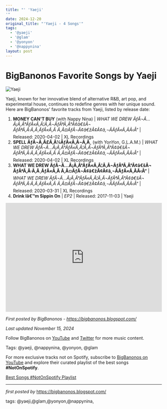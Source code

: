 ```yaml
---
title: "' 'Yaeji'
'"
date: 2024-12-20
original_title: "'Yaeji - 4 Songs'"
tags:
  - '@yaeji'
  - '@glam'
  - '@yonyon'
  - '@nappynina'
layout: post
---
```

<h1>BigBanonos Favorite Songs by Yaeji</h1>
<img src="https://media.wired.com/photos/5beca56498b3a67ce2873d69/master/pass/Yaeji-Micaiah-Carter.jpg" alt="Yaeji"> <p>Yaeji, known for her innovative blend of alternative R&B, art pop, and experimental house, continues to redefine genres with her unique sound. Here are BigBanonos' favorite tracks from Yaeji, listed by release date:</p> <ol> <li><strong>MONEY CAN'T BUY</strong> (with Nappy Nina) | <em>WHAT WE DREW ÃƒÂ¬Ã…Â¡Ã‚Â°ÃƒÂ«Ã‚Â¦Ã‚Â¬ÃƒÂªÃ‚Â°Ã¢â€šÂ¬ ÃƒÂªÃ‚Â·Ã‚Â¸ÃƒÂ«Ã‚Â Ã‚Â¤ÃƒÂ¬Ã¢â€žÂ¢Ã¢â‚¬ÂÃƒÂ«Ã‚ÂÃ‹Å“</em> | Released: 2020-04-02 | XL Recordings</li> <li><strong>SPELL ÃƒÂ¬Ã‚Â£Ã‚Â¼ÃƒÂ«Ã‚Â¬Ã‚Â¸</strong> (with YonYon, G.L.A.M.) | <em>WHAT WE DREW ÃƒÂ¬Ã…Â¡Ã‚Â°ÃƒÂ«Ã‚Â¦Ã‚Â¬ÃƒÂªÃ‚Â°Ã¢â€šÂ¬ ÃƒÂªÃ‚Â·Ã‚Â¸ÃƒÂ«Ã‚Â Ã‚Â¤ÃƒÂ¬Ã¢â€žÂ¢Ã¢â‚¬ÂÃƒÂ«Ã‚ÂÃ‹Å“</em> | Released: 2020-04-02 | XL Recordings</li> <li><strong>WHAT WE DREW ÃƒÂ¬Ã…Â¡Ã‚Â°ÃƒÂ«Ã‚Â¦Ã‚Â¬ÃƒÂªÃ‚Â°Ã¢â€šÂ¬ ÃƒÂªÃ‚Â·Ã‚Â¸ÃƒÂ«Ã‚Â Ã‚Â¤ÃƒÂ¬Ã¢â€žÂ¢Ã¢â‚¬ÂÃƒÂ«Ã‚ÂÃ‹Å“</strong> | <em>WHAT WE DREW ÃƒÂ¬Ã…Â¡Ã‚Â°ÃƒÂ«Ã‚Â¦Ã‚Â¬ÃƒÂªÃ‚Â°Ã¢â€šÂ¬ ÃƒÂªÃ‚Â·Ã‚Â¸ÃƒÂ«Ã‚Â Ã‚Â¤ÃƒÂ¬Ã¢â€žÂ¢Ã¢â‚¬ÂÃƒÂ«Ã‚ÂÃ‹Å“</em> | Released: 2020-03-31 | XL Recordings</li> <li><strong>Drink Iâ€™m Sippin On</strong> | <em>EP2</em> | Released: 2017-11-03 | Yaeji</li>
</ol> <div> <iframe src="https://open.spotify.com/embed/playlist/7H4JNXLDIKj3wGk7El8pNC?utm_source=generator" width="100%" height="352" frameborder="0" allowfullscreen="" allow="autoplay; clipboard-write; encrypted-media; fullscreen; picture-in-picture" loading="lazy"></iframe>
</div> <p><em>First posted by BigBanonos - <a href="https://bigbanonos.blogspot.com/">https://bigbanonos.blogspot.com/</a></em></p>
<p><em>Last updated November 15, 2024</em></p>
<p>Follow BigBanonos on <a href="https://www.youtube.com/@BigBanonos">YouTube</a> and <a href="https://x.com/bigbanonos">Twitter</a> for more music content.</p>
<p>Tags: @yaeji, @nappynina, @yonyon, @glam</p>


<!--Subscribe and Playlist Links-->
<div>
    <p>For more exclusive tracks not on Spotify, subscribe to <a href="https://www.youtube.com/@BigBanonos" target="_blank">BigBanonos on YouTube</a> and explore their curated playlist of the best songs <strong>#NotOnSpotify</strong>.</p>
    <p><a href="https://www.youtube.com/playlist?list=PLtuNtuTatqI0kFahUCbtbfenC_ET5O_tr" target="_blank">Best Songs #NotOnSpotify Playlist<br /></a></p></div>

<hr />

<p><em>first posted by</em> <a href="https://bigbanonos.blogspot.com/" rel="noopener" target="_new">https://bigbanonos.blogspot.com/</a></p>

<p>tags: @yaeji,@glam,@yonyon,@nappynina,</p>
